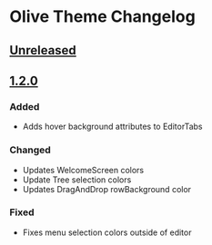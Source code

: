 # Olive Theme Changelog

## [Unreleased]

## [1.2.0]

### Added

- Adds hover background attributes to EditorTabs

### Changed

- Updates WelcomeScreen colors
- Update Tree selection colors
- Updates DragAndDrop rowBackground color

### Fixed

- Fixes menu selection colors outside of editor

[Unreleased]: https://github.com/joshmcrose/intellij-olive-theme/compare/v1.2.0...HEAD
[1.2.0]: https://github.com/joshmcrose/intellij-olive-theme/commits/v1.2.0
